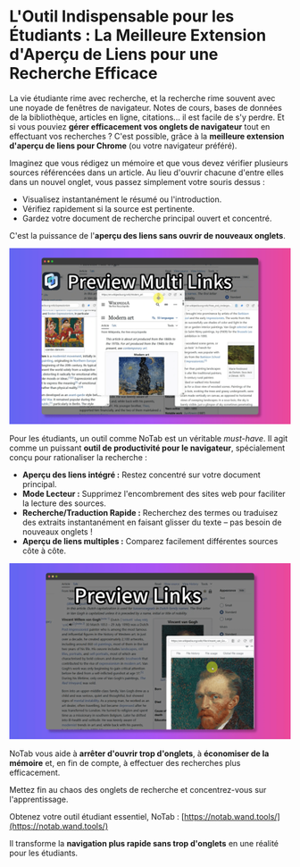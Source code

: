 # L'Outil Indispensable pour les Étudiants : La Meilleure Extension d'Aperçu de Liens pour une Recherche Efficace

La vie étudiante rime avec recherche, et la recherche rime souvent avec une noyade de fenêtres de navigateur. Notes de cours, bases de données de la bibliothèque, articles en ligne, citations... il est facile de s'y perdre. Et si vous pouviez **gérer efficacement vos onglets de navigateur** tout en effectuant vos recherches ? C'est possible, grâce à la **meilleure extension d'aperçu de liens pour Chrome** (ou votre navigateur préféré).

Imaginez que vous rédigez un mémoire et que vous devez vérifier plusieurs sources référencées dans un article. Au lieu d'ouvrir chacune d'entre elles dans un nouvel onglet, vous passez simplement votre souris dessus :
*   Visualisez instantanément le résumé ou l'introduction.
*   Vérifiez rapidement si la source est pertinente.
*   Gardez votre document de recherche principal ouvert et concentré.

C'est la puissance de l'**aperçu des liens sans ouvrir de nouveaux onglets**.

![Étudiant faisant des recherches avec un aperçu de liens](../images/notab1.png)

Pour les étudiants, un outil comme NoTab est un véritable *must-have*. Il agit comme un puissant **outil de productivité pour le navigateur**, spécialement conçu pour rationaliser la recherche :
*   **Aperçu des liens intégré :** Restez concentré sur votre document principal.
*   **Mode Lecteur :** Supprimez l'encombrement des sites web pour faciliter la lecture des sources.
*   **Recherche/Traduction Rapide :** Recherchez des termes ou traduisez des extraits instantanément en faisant glisser du texte – pas besoin de nouveaux onglets !
*   **Aperçu de liens multiples :** Comparez facilement différentes sources côte à côte.

![Mode Lecteur NoTab pour la recherche](../images/notab2.png)

NoTab vous aide à **arrêter d'ouvrir trop d'onglets**, à **économiser de la mémoire** et, en fin de compte, à effectuer des recherches plus efficacement.

Mettez fin au chaos des onglets de recherche et concentrez-vous sur l'apprentissage.

Obtenez votre outil étudiant essentiel, NoTab : [https://notab.wand.tools/](https://notab.wand.tools/)

Il transforme la **navigation plus rapide sans trop d'onglets** en une réalité pour les étudiants.
